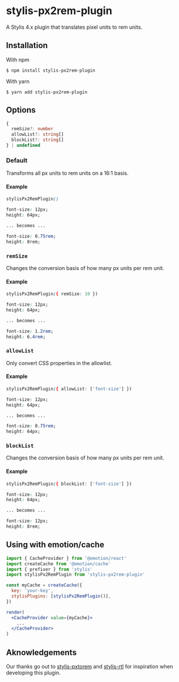 # stylis-px2rem-plugin

A Stylis 4.x plugin that translates pixel units to rem units.


## Installation

With npm

```
$ npm install stylis-px2rem-plugin
```

With yarn

```
$ yarn add stylis-px2rem-plugin
```

## Options

```ts
{
  remSize?: number
  allowList?: string[]
  blockList?: string[]
} | undefined
```


### Default

Transforms all px units to rem units on a 16:1 basis.

#### Example

```css
stylisPx2RemPlugin()

font-size: 12px;
height: 64px;

... becomes ...

font-size: 0.75rem;
height: 8rem;
```

### `remSize`

Changes the conversion basis of how many px units per rem unit.

#### Example

```css
stylisPx2RemPlugin({ remSize: 10 })

font-size: 12px;
height: 64px;

... becomes ...

font-size: 1.2rem;
height: 6.4rem;
```

### `allowList`

Only convert CSS properties in the allowlist.

#### Example

```css
stylisPx2RemPlugin({ allowList: ['font-size'] })

font-size: 12px;
height: 64px;

... becomes ...

font-size: 0.75rem;
height: 64px;
```

### `blockList`

Changes the conversion basis of how many px units per rem unit.

#### Example

```css
stylisPx2RemPlugin({ blockList: ['font-size'] })

font-size: 12px;
height: 64px;

... becomes ...

font-size: 12px;
height: 8rem;
```

## Using with emotion/cache
```jsx
import { CacheProvider } from '@emotion/react'
import createCache from '@emotion/cache'
import { prefixer } from 'stylis'
import stylisPx2RemPlugin from 'stylis-px2rem-plugin'

const myCache = createCache({
  key: 'your-key',
  stylisPlugins: [stylisPx2RemPlugin()],
})

render(
  <CacheProvider value={myCache}>
  	...
  </CacheProvider>
)
```

## Aknowledgements

Our thanks go out to [stylis-pxtorem](https://github.com/AWare/stylis-pxtorem) and [stylis-rtl](https://github.com/FindHotel/stylis-rtl) for inspiration when developing this plugin.
